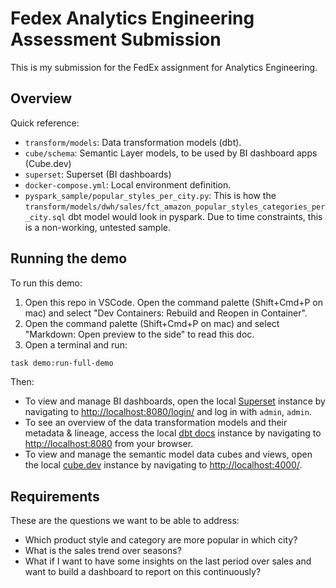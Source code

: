 # Fedex Analytics Engineering Assessment Submission

This is my submission for the FedEx assignment for Analytics Engineering.

## Overview

Quick reference:

- `transform/models`: Data transformation models (dbt).
- `cube/schema`: Semantic Layer models, to be used by BI dashboard apps (Cube.dev)
- `superset`: Superset (BI dashboards)
- `docker-compose.yml`: Local environment definition.
- `pyspark_sample/popular_styles_per_city.py`: This is how the `transform/models/dwh/sales/fct_amazon_popular_styles_categories_per_city.sql` dbt model would look in pyspark. Due to time constraints, this is a non-working, untested sample.

## Running the demo

To run this demo:

1. Open this repo in VSCode. Open the command palette (Shift+Cmd+P on mac) and select "Dev Containers: Rebuild and Reopen in Container".
2. Open the command palette (Shift+Cmd+P on mac) and select "Markdown: Open preview to the side" to read this doc.
3. Open a terminal and run:

```sh
task demo:run-full-demo
```

Then:

- To view and manage BI dashboards, open the local [Superset](https://superset.apache.org/) instance by navigating to [http://localhost:8080/login/](http://localhost:8080/login/) and log in with `admin`, `admin`.
- To see an overview of the data transformation models and their metadata & lineage, access the local [dbt docs](https://docs.getdbt.com/docs/collaborate/documentation) instance by navigating to [http://localhost:8080](http://localhost:8080) from your browser.
- To view and manage the semantic model data cubes and views, open the local [cube.dev](https://cube.dev/) instance by navigating to [http://localhost:4000/](http://localhost:4000/).

## Requirements

These are the questions we want to be able to address:

- Which product style and category are more popular in which city?
- What is the sales trend over seasons?
- What if I want to have some insights on the last period over sales and want to build a dashboard to report on this continuously?
